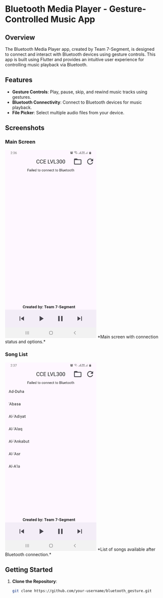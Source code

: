 # Bluetooth Media Player - Gesture-Controlled Music App

## Overview
The Bluetooth Media Player app, created by Team 7-Segment, is designed to connect and interact with Bluetooth devices using gesture controls. This app is built using Flutter and provides an intuitive user experience for controlling music playback via Bluetooth.

## Features
- **Gesture Controls**: Play, pause, skip, and rewind music tracks using gestures.
- **Bluetooth Connectivity**: Connect to Bluetooth devices for music playback.
- **File Picker**: Select multiple audio files from your device.

## Screenshots
### Main Screen
<img src="screen_shots/screen_1.jpg" alt="Main Screen" width="300"/>
*Main screen with connection status and options.*

### Song List
<img src="screen_shots/screen_2.jpg" alt="Main Screen" width="300"/>
*List of songs available after Bluetooth connection.*

## Getting Started
1. **Clone the Repository**:
   ```bash
   git clone https://github.com/your-username/bluetooth_gesture.git
